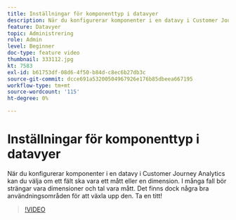 ```yaml
---
title: Inställningar för komponenttyp i datavyer
description: När du konfigurerar komponenter i en datavy i Customer Journey Analytics kan du välja om ett fält ska vara ett mått eller en dimension. I många fall bör strängar vara dimensioner och tal vara mått. Det finns dock några bra användningsområden för att växla upp den. Ta en titt!
feature: Datavyer
topic: Administrering
role: Admin
level: Beginner
doc-type: feature video
thumbnail: 333112.jpg
kt: 7583
exl-id: b61753df-08d6-4f50-b84d-c8ec6b27db3c
source-git-commit: dcce691a53200504967926e176b85dbeea667195
workflow-type: tm+mt
source-wordcount: '115'
ht-degree: 0%

---
```


# Inställningar för komponenttyp i datavyer

När du konfigurerar komponenter i en datavy i Customer Journey Analytics kan du välja om ett fält ska vara ett mått eller en dimension. I många fall bör strängar vara dimensioner och tal vara mått. Det finns dock några bra användningsområden för att växla upp den. Ta en titt!

>[!VIDEO](https://video.tv.adobe.com/v/333112/?quality=12&learn=on)
